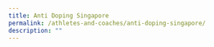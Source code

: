 ```yaml
---
title: Anti Doping Singapore
permalink: /athletes-and-coaches/anti-doping-singapore/
description: ""
---
```



